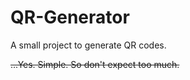 # QR-Generator
A small project to generate QR codes.

~~...Yes. Simple. So don't expect too much.~~
